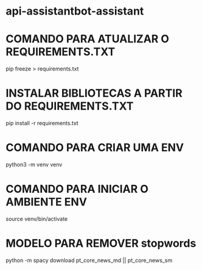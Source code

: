 # api-assistantbot-assistant
# COMANDO PARA ATUALIZAR O REQUIREMENTS.TXT
pip freeze > requirements.txt

# INSTALAR BIBLIOTECAS A PARTIR DO REQUIREMENTS.TXT
pip install -r requirements.txt

# COMANDO PARA CRIAR UMA ENV
python3 -m venv venv

# COMANDO PARA INICIAR O AMBIENTE ENV
source venv/bin/activate

# MODELO PARA REMOVER stopwords
python -m spacy download pt_core_news_md || pt_core_news_sm